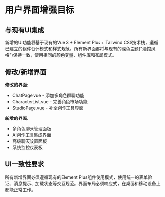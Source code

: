 # 用户界面增强目标

## 与现有UI集成

新增的UI功能将基于现有的Vue 3 + Element Plus + Tailwind CSS技术栈，遵循已建立的组件设计模式和样式规范。所有新界面都将与现有的深色主题("酒馆风格")保持一致，使用相同的颜色变量、组件库和布局模式。

## 修改/新增界面

**修改的界面**:
- ChatPage.vue - 添加多角色群聊功能
- CharacterList.vue - 完善角色市场功能
- StudioPage.vue - 补全创作工具界面

**新增的界面**:
- 多角色聊天管理面板
- AI创作工具集成界面
- 高级聊天设置面板
- 系统监控仪表板

## UI一致性要求

所有新增界面必须遵循现有的Element Plus组件使用模式，使用统一的表单验证、消息提示、加载状态等交互规范。界面布局必须响应式，在桌面和移动设备上都能正常工作。